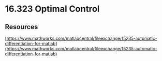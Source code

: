 # 16.323 Optimal Control

## Resources

[https://www.mathworks.com/matlabcentral/fileexchange/15235-automatic-differentiation-for-matlab](https://www.mathworks.com/matlabcentral/fileexchange/15235-automatic-differentiation-for-matlab)
